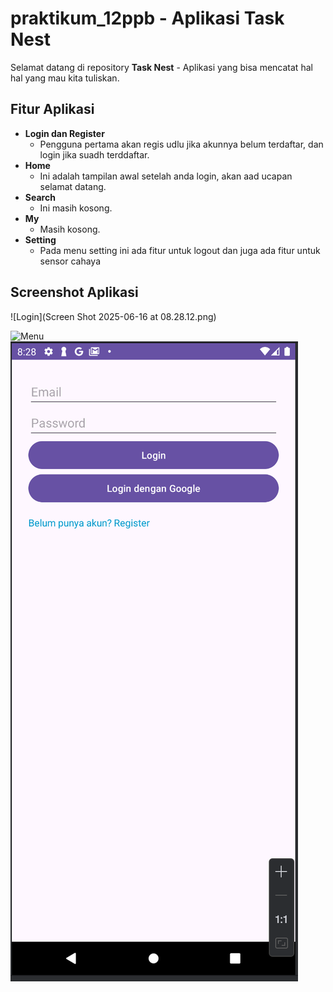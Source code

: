 # praktikum_12ppb - Aplikasi Task Nest

Selamat datang di repository **Task Nest** - Aplikasi yang bisa mencatat hal hal yang mau kita tuliskan.

## Fitur Aplikasi
- **Login dan Register**
  - Pengguna pertama akan regis udlu jika akunnya belum terdaftar, dan login jika suadh terddaftar.
- **Home**
  - Ini adalah tampilan awal setelah anda login, akan aad ucapan selamat datang.
- **Search**
  - Ini masih kosong.
- **My**
  - Masih kosong.
- **Setting**
  - Pada menu setting ini ada fitur untuk logout dan juga ada fitur untuk sensor cahaya
 
## Screenshot Aplikasi
![Login](Screen Shot 2025-06-16 at 08.28.12.png)

![Menu](images.png)
![login](login.png)


